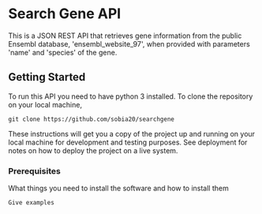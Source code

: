 # Search Gene API

This is a JSON REST API that retrieves gene information from the public Ensembl database, 'ensembl_website_97', when provided with parameters 'name' and 'species' of the gene.

## Getting Started

To run this API you need to have python 3 installed.
To clone the repository on your local machine,

```
git clone https://github.com/sobia20/searchgene
```

These instructions will get you a copy of the project up and running on your local machine for development and testing purposes. See deployment for notes on how to deploy the project on a live system.

### Prerequisites

What things you need to install the software and how to install them

```
Give examples
```

